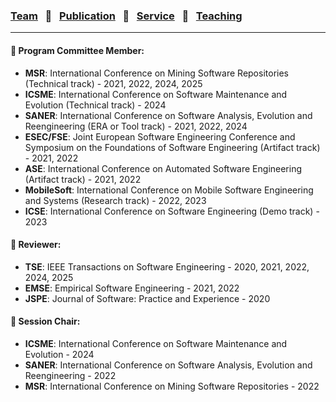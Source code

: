 
### [Team](stamlab.md) &nbsp;&nbsp;🌴&nbsp;&nbsp; [Publication](publications.md) &nbsp;&nbsp;🌴&nbsp;&nbsp; [Service](services.md) &nbsp;&nbsp;🌴&nbsp;&nbsp; [Teaching](teaching.md)
***

#### 🤠 Program Committee Member:
- <b>MSR</b>: International Conference on Mining Software Repositories (Technical track) - 2021, 2022, 2024, 2025
- <b>ICSME</b>: International Conference on Software Maintenance and Evolution (Technical track) - 2024 
- <b>SANER</b>: International Conference on Software Analysis, Evolution and Reengineering (ERA or Tool track) - 2021, 2022, 2024
- <b>ESEC/FSE</b>: Joint European Software Engineering Conference and Symposium on the Foundations of Software Engineering (Artifact track) - 2021, 2022
- <b>ASE</b>: International Conference on Automated Software Engineering (Artifact track) - 2021, 2022
- <b>MobileSoft</b>: International Conference on Mobile Software Engineering and Systems (Research track) - 2022, 2023 
- <b>ICSE</b>: International Conference on Software Engineering (Demo track) - 2023 


#### 🤠 Reviewer:
- <b>TSE</b>: IEEE Transactions on Software Engineering - 2020, 2021, 2022, 2024, 2025
- <b>EMSE</b>: Empirical Software Engineering - 2021, 2022
- <b>JSPE</b>: Journal of Software: Practice and Experience - 2020


#### 🤠 Session Chair:
- <b>ICSME</b>: International Conference on Software Maintenance and Evolution - 2024
- <b>SANER</b>: International Conference on Software Analysis, Evolution and Reengineering - 2022
- <b>MSR</b>: International Conference on Mining Software Repositories - 2022